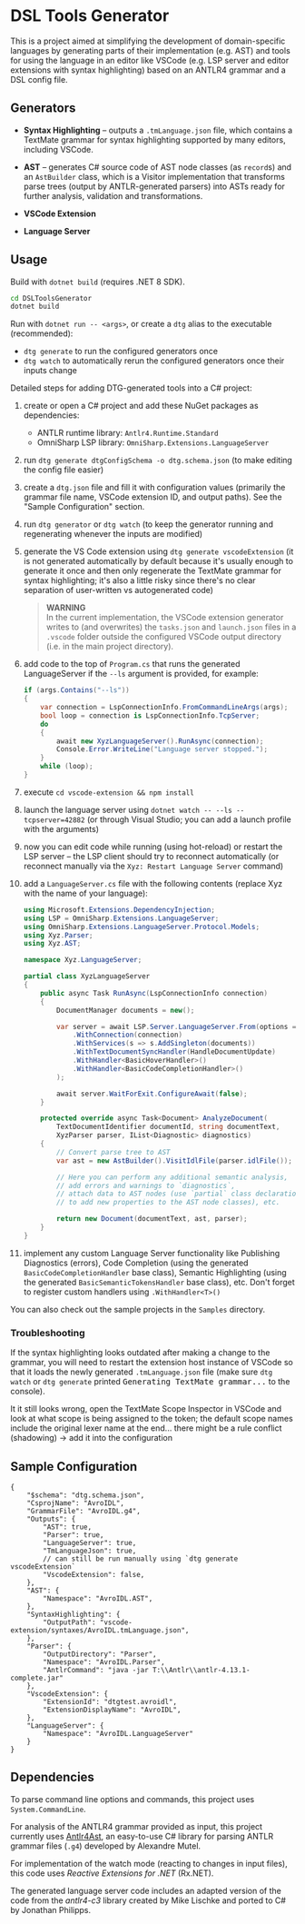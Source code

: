 ﻿# DSL Tools Generator

This is a project aimed at simplifying the development of domain-specific languages by generating parts of their implementation (e.g. AST) and tools for using the language in an editor like VSCode (e.g. LSP server and editor extensions with syntax highlighting) based on an ANTLR4 grammar and a DSL config file.

## Generators

- **Syntax Highlighting** – outputs a `.tmLanguage.json` file, which contains a TextMate grammar for syntax highlighting supported by many editors, including VSCode.

- **AST** – generates C# source code of AST node classes (as `record`s) and an `AstBuilder` class, which is a Visitor implementation that transforms parse trees (output by ANTLR-generated parsers) into ASTs ready for further analysis, validation and transformations.

- **VSCode Extension**

- **Language Server**

## Usage

Build with `dotnet build` (requires .NET 8 SDK).  
```bash
cd DSLToolsGenerator
dotnet build
```

Run with `dotnet run -- <args>`, or create a `dtg` alias to the executable (recommended):

- `dtg generate` to run the configured generators once
- `dtg watch` to automatically rerun the configured generators once their inputs change

Detailed steps for adding DTG-generated tools into a C# project:

1. create or open a C# project and add these NuGet packages as dependencies:
    - ANTLR runtime library: `Antlr4.Runtime.Standard`
    - OmniSharp LSP library: `OmniSharp.Extensions.LanguageServer`
2. run `dtg generate dtgConfigSchema -o dtg.schema.json` (to make editing the config file easier)
3. create a `dtg.json` file and fill it with configuration values (primarily the grammar file name, VSCode extension ID, and output paths). See the "Sample Configuration" section.
4. run `dtg generator` or `dtg watch` (to keep the generator running and regenerating whenever the inputs are modified)
5. generate the VS Code extension using `dtg generate vscodeExtension` (it is not generated automatically by default because it's usually enough to generate it once and then only regenerate the TextMate grammar for syntax highlighting; it's also a little risky since there's no clear separation of user-written vs autogenerated code)

    > **WARNING**  
    > In the current implementation, the VSCode extension generator writes to (and overwrites) the `tasks.json` and `launch.json` files in a `.vscode` folder outside the configured VSCode output directory (i.e. in the main project directory).

6. add code to the top of `Program.cs` that runs the generated LanguageServer if the `--ls` argument is provided, for example:
    ```c#
    if (args.Contains("--ls"))
    {
        var connection = LspConnectionInfo.FromCommandLineArgs(args);
        bool loop = connection is LspConnectionInfo.TcpServer;
        do
        {
            await new XyzLanguageServer().RunAsync(connection);
            Console.Error.WriteLine("Language server stopped.");
        }
        while (loop);
    }
    ```
7. execute `cd vscode-extension && npm install`
8. launch the language server using `dotnet watch -- --ls --tcpserver=42882` (or through Visual Studio; you can add a launch profile with the arguments)
9. now you can edit code while running (using hot-reload) or restart the LSP server – the LSP client should try to reconnect automatically (or reconnect manually via the `Xyz: Restart Language Server` command)
10. add a `LanguageServer.cs` file with the following contents (replace Xyz with the name of your language):
    ```c#
    using Microsoft.Extensions.DependencyInjection;
    using LSP = OmniSharp.Extensions.LanguageServer;
    using OmniSharp.Extensions.LanguageServer.Protocol.Models;
    using Xyz.Parser;
    using Xyz.AST;

    namespace Xyz.LanguageServer;

    partial class XyzLanguageServer
    {
        public async Task RunAsync(LspConnectionInfo connection)
        {
            DocumentManager documents = new();

            var server = await LSP.Server.LanguageServer.From(options => options
                .WithConnection(connection)
                .WithServices(s => s.AddSingleton(documents))
                .WithTextDocumentSyncHandler(HandleDocumentUpdate)
                .WithHandler<BasicHoverHandler>()
                .WithHandler<BasicCodeCompletionHandler>()
            );

            await server.WaitForExit.ConfigureAwait(false);
        }
    
        protected override async Task<Document> AnalyzeDocument(
            TextDocumentIdentifier documentId, string documentText,
            XyzParser parser, IList<Diagnostic> diagnostics)
        {
            // Convert parse tree to AST
            var ast = new AstBuilder().VisitIdlFile(parser.idlFile());

            // Here you can perform any additional semantic analysis,
            // add errors and warnings to `diagnostics`,
            // attach data to AST nodes (use `partial` class declarations 
            // to add new properties to the AST node classes), etc.

            return new Document(documentText, ast, parser);
        }
    }

    ```
11. implement any custom Language Server functionality like Publishing Diagnostics (errors), Code Completion (using the generated `BasicCodeCompletionHandler` base class), Semantic Highlighting (using the generated `BasicSemanticTokensHandler` base class), etc. Don't forget to register custom handlers using `.WithHandler<T>()`

You can also check out the sample projects in the `Samples` directory.

### Troubleshooting

If the syntax highlighting looks outdated after making a change to the grammar, you will need to restart the extension host instance of VSCode so that it loads the newly generated `.tmLanguage.json` file (make sure `dtg watch` or `dtg generate` printed <samp>Generating TextMate grammar...</samp> to the console).

It it still looks wrong, open the TextMate Scope Inspector in VSCode and look at what scope is being assigned to the token; the default scope names include the original lexer name at the end... there might be a rule conflict (shadowing) -> add it into the configuration

## Sample Configuration

```jsonc
{
    "$schema": "dtg.schema.json",
    "CsprojName": "AvroIDL",
    "GrammarFile": "AvroIDL.g4",
    "Outputs": {
        "AST": true,
        "Parser": true,
        "LanguageServer": true,
        "TmLanguageJson": true,
        // can still be run manually using `dtg generate vscodeExtension`
        "VscodeExtension": false,
    },
    "AST": {
        "Namespace": "AvroIDL.AST",
    },
    "SyntaxHighlighting": {
        "OutputPath": "vscode-extension/syntaxes/AvroIDL.tmLanguage.json",
    },
    "Parser": {
        "OutputDirectory": "Parser",
        "Namespace": "AvroIDL.Parser",
        "AntlrCommand": "java -jar T:\\Antlr\\antlr-4.13.1-complete.jar"
    },
    "VscodeExtension": {
        "ExtensionId": "dtgtest.avroidl",
        "ExtensionDisplayName": "AvroIDL",
    },
    "LanguageServer": {
        "Namespace": "AvroIDL.LanguageServer"
    }
}

```

## Dependencies

To parse command line options and commands, this project uses `System.CommandLine`.

For analysis of the ANTLR4 grammar provided as input, this project currently uses [Antlr4Ast](http://github.com/xoofx/Antlr4Ast), an easy-to-use C# library for parsing ANTLR grammar files (`.g4`) developed by Alexandre Mutel.

For implementation of the watch mode (reacting to changes in input files), this code uses *Reactive Extensions for .NET* (Rx.NET).

The generated language server code includes an adapted version of the code from the *antlr4-c3* library created by Mike Lischke and ported to C# by Jonathan Philipps.
